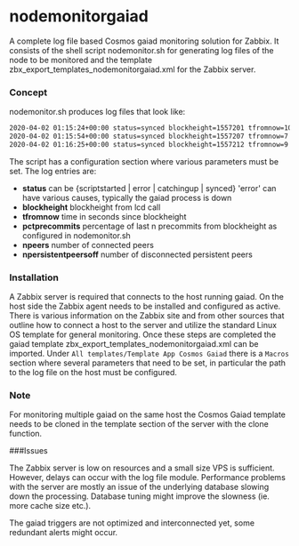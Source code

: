 # nodemonitorgaiad
A complete log file based Cosmos gaiad monitoring solution for Zabbix. It consists of the shell script nodemonitor.sh for generating log files of the node to be monitored and the template zbx_export_templates_nodemonitorgaiad.xml for the Zabbix server.

### Concept

nodemonitor.sh produces log files that look like:

```sh
2020-04-02 01:15:24+00:00 status=synced blockheight=1557201 tfromnow=10 pctprecommits=.95 npeers=13 npersistentpeersoff=0
2020-04-02 01:15:54+00:00 status=synced blockheight=1557207 tfromnow=7 pctprecommits=1.00 npeers=12 npersistentpeersoff=0
2020-04-02 01:16:25+00:00 status=synced blockheight=1557212 tfromnow=9 pctprecommits=1.00 npeers=13 npersistentpeersoff=1
```

The script has a configuration section where various parameters must be set. The log entries are:

* **status** can be {scriptstarted | error | catchingup | synced} 'error' can have various causes, typically the gaiad process is down
* **blockheight** blockheight from lcd call 
* **tfromnow** time in seconds since blockheight
* **pctprecommits** percentage of last n precommits from blockheight as configured in nodemonitor.sh
* **npeers** number of connected peers
* **npersistentpeersoff** number of disconnected persistent peers

### Installation

A Zabbix server is required that connects to the host running gaiad. On the host side the Zabbix agent needs to be installed and configured as active. There is various information on the Zabbix site and from other sources that outline how to connect a host to the server and utilize the standard Linux OS template for general monitoring. Once these steps are completed the gaiad template zbx_export_templates_nodemonitorgaiad.xml can be imported. Under `All templates/Template App Cosmos Gaiad` there is a `Macros` section where several parameters that need to be set, in particular the path to the log file on the host must be configured.

### Note

For monitoring multiple gaiad on the same host the Cosmos Gaiad template needs to be cloned in the template section of the server with the clone function.

###Issues

The Zabbix server is low on resources and a small size VPS is sufficient. However, delays can occur with the log file module. Performance problems with the server are mostly an issue of the underlying database slowing down the processing. Database tuning might improve the slowness (ie. more cache size etc.).

The gaiad triggers are not optimized and interconnected yet, some redundant alerts might occur.
